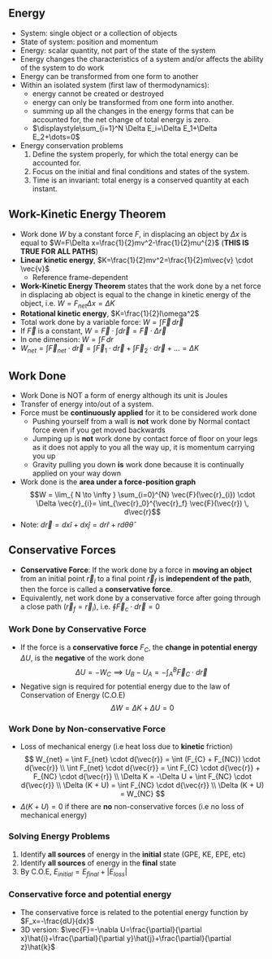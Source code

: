## Energy
- System: single object or a collection of objects
- State of system: position and momentum
- Energy: scalar quantity, not part of the state of the system
- Energy changes the characteristics of a system and/or affects the ability of the system to do work
- Energy can be transformed from one form to another
- Within an isolated system (first law of thermodynamics):
	- energy cannot be created or destroyed
	- energy can only be transformed from one form into another.
	- summing up all the changes in the energy forms that can be accounted for, the net change of total energy is zero.
	- $\displaystyle\sum_{i=1}^N \Delta E_i=\Delta E_1+\Delta E_2+\dots=0$
- Energy conservation problems
	1. Define the system properly, for which the total energy can be accounted for.
	2. Focus on the initial and final conditions and states of the system.
	3. Time is an invariant: total energy is a conserved quantity at each instant.
## Work-Kinetic Energy Theorem
- Work done $W$ by a constant force $F$, in displacing an object by $\Delta x$ is equal to $W=F\Delta x=\frac{1}{2}mv^2-\frac{1}{2}mu^{2}$ (**THIS IS TRUE FOR ALL PATHS**)
- **Linear kinetic energy**, $K=\frac{1}{2}mv^2=\frac{1}{2}m\vec{v} \cdot \vec{v}$
	- Reference frame-dependent
- **Work-Kinetic Energy Theorem** states that the work done by a net force in displacing ab object is equal to the change in kinetic energy of the object, i.e. $W=F_{net}\Delta x=\Delta K$
- **Rotational kinetic energy**, $K=\frac{1}{2}I\omega^2$
- Total work done by a variable force: $W=\int \vec{F}\,d\vec{r}$
- If $\vec{F}$ is a constant, $W=\vec{F}\cdot \int d\vec{r}=\vec{F}\cdot \Delta \vec{r}$
- In one dimension: $W=\int F\,dr$
- $W_{net}=\int \vec{F}_{net}\cdot d\vec{r}=\int\vec{F}_{1}\cdot d\vec{r}+\int\vec{F}_{2}\cdot d\vec{r}+\dots=\Delta K$
## Work Done
- Work Done is NOT a form of energy although its unit is Joules
- Transfer of energy into/out of a system.
- Force must be **continuously applied** for it to be considered work done
	- Pushing yourself from a wall is **not** work done by Normal contact force even if you get moved backwards
	- Jumping up is **not** work done by contact force of floor on your legs as it does not apply to you all the way up, it is momentum carrying you up
	- Gravity pulling you down **is** work done because it is continually applied on your way down
- Work done is the **area under a force-position graph** $$W = \lim_{ N \to \infty } \sum_{i=0}^{N} \vec{F}(\vec{r}_{i}) \cdot \Delta \vec{r}_{i}= \int_{\vec{r}_0}^{\vec{r}_f} \vec{F}(\vec{r}) \, d\vec{r}$$
- Note: $d\vec{r}=dx\hat{i}+dx\hat{j}=dr\hat{r}+rd\theta\hat{\theta}$
## Conservative Forces
- **Conservative Force**: If the work done by a force in **moving an object** from an initial point $\vec{r}_{i}$ to a final point $\vec{r}_{f}$ is **independent of the path**, then the force is called a **conservative force**. 
- Equivalently, net work done by a conservative force after going through a close path $(\vec{r}_{f}=\vec{r}_{i})$, i.e. $\oint \vec{F}_c \cdot d\vec{r}=0$
### Work Done by Conservative Force
- If the force is a **conservative force** $F_C$, the **change in potential energy** $\Delta U$, is the **negative** of the work done
$$
\Delta U=-W_C\implies U_B-U_A=-\int_{A}^{B}\vec{F}_C \cdot d\vec{r}\
$$
- Negative sign is required for potential energy due to the law of Conservation of Energy (C.O.E)
$$
\Delta W = \Delta K + \Delta U = 0
$$
### Work Done by Non-conservative Force
- Loss of mechanical energy (i.e heat loss due to **kinetic** friction)
$$
W_{net} = \int F_{net} \cdot d{\vec{r}} = \int (F_{C} + F_{NC}) \cdot d{\vec{r}} \\
\int F_{net} \cdot d{\vec{r}} = \int F_{C} \cdot d{\vec{r}} + F_{NC} \cdot d{\vec{r}} \\
\Delta K = -\Delta U + \int F_{NC} \cdot d{\vec{r}} \\
\Delta (K + U) = \int F_{NC} \cdot d{\vec{r}} \\
\Delta (K + U) = W_{NC}
$$
- $\Delta (K + U) = 0$ if there are **no** non-conservative forces (i.e no loss of mechanical energy)
### Solving Energy Problems
1. Identify **all sources** of energy in the **initial** state (GPE, KE, EPE, etc)
2. Identify **all sources** of energy in the **final** state
3. By C.O.E, $E_{initial} = E_{final} + |E_{loss}|$
### Conservative force and potential energy
- The conservative force is related to the potential energy function by $F_x=-\frac{dU}{dx}$
- 3D version: $\vec{F}=-\nabla U=\frac{\partial}{\partial x}\hat{i}+\frac{\partial}{\partial y}\hat{j}+\frac{\partial}{\partial z}\hat{k}$
